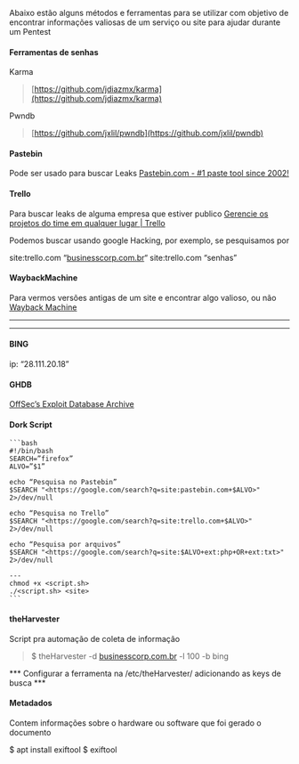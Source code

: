 Abaixo estão alguns métodos e ferramentas para se utilizar com objetivo de encontrar informações valiosas de um serviço ou site para ajudar durante um Pentest
#### Ferramentas de senhas
Karma
> [https://github.com/jdiazmx/karma](https://github.com/jdiazmx/karma)

Pwndb
> [https://github.com/jxlil/pwndb](https://github.com/jxlil/pwndb)


#### Pastebin
Pode ser usado para buscar Leaks
[Pastebin.com - #1 paste tool since 2002!](https://pastebin.com)


#### Trello
Para buscar leaks de alguma empresa que estiver publico
[Gerencie os projetos do time em qualquer lugar | Trello](https://trello.com/pt-BR)


Podemos buscar usando google Hacking, por exemplo, se pesquisamos por

site:trello.com “[businesscorp.com.br](http://businesscorp.com.br)“
site:trello.com “senhas”


#### WaybackMachine
Para vermos versões antigas de um site e encontrar algo valioso, ou não
[Wayback Machine](http://web.archive.org)

---

---
#### BING
ip: “28.111.20.18”


#### GHDB
[OffSec’s Exploit Database Archive](https://www.exploit-db.com/google-hacking-database)






#### Dork Script
    
    ```bash
    #!/bin/bash
    SEARCH=”firefox”
    ALVO=”$1”
    
    echo “Pesquisa no Pastebin”
    $SEARCH "<https://google.com/search?q=site:pastebin.com+$ALVO>" 2>/dev/null
    
    echo “Pesquisa no Trello”
    $SEARCH "<https://google.com/search?q=site:trello.com+$ALVO>" 2>/dev/null
    
    echo “Pesquisa por arquivos”
    $SEARCH "<https://google.com/search?q=site:$ALVO+ext:php+OR+ext:txt>" 2>/dev/null
    
    ---
    chmod +x <script.sh>
    ./<script.sh> <site>
    ```
    

#### theHarvester
Script pra automação de coleta de informação


> $ theHarvester -d [businesscorp.com.br](http://businesscorp.com.br) -l 100 -b bing

*** Configurar a ferramenta na /etc/theHarvester/ adicionando as keys de busca ***

#### Metadados
Contem informações sobre o hardware ou software que foi gerado o documento


$ apt install exiftool
$ exiftool <arquivo>


